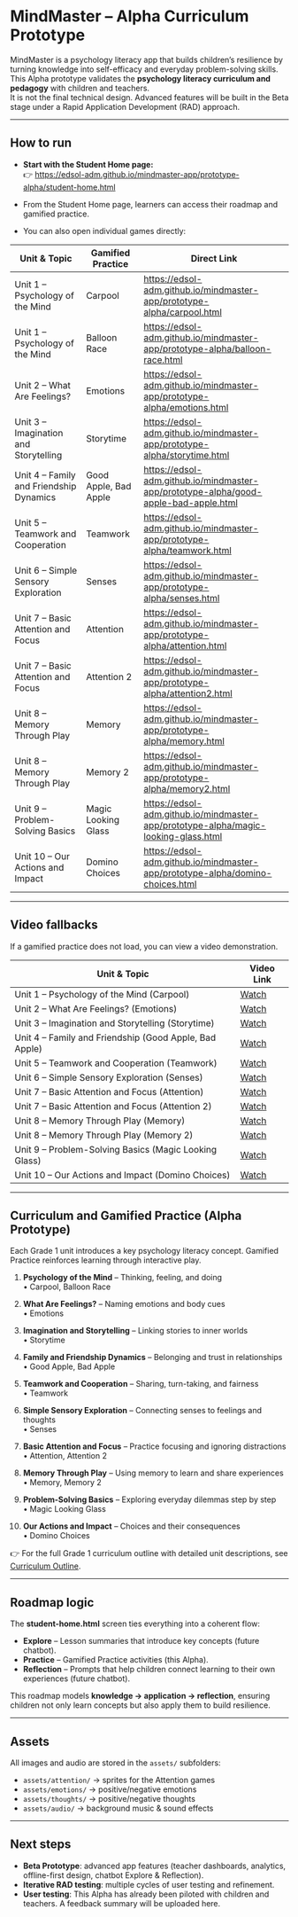 # MindMaster – Alpha Curriculum Prototype

MindMaster is a psychology literacy app that builds children’s resilience by turning knowledge into self-efficacy and everyday problem-solving skills.  
This Alpha prototype validates the **psychology literacy curriculum and pedagogy** with children and teachers.  
It is not the final technical design. Advanced features will be built in the Beta stage under a Rapid Application Development (RAD) approach.  

---

## How to run
- **Start with the Student Home page:**  
  👉 https://edsol-adm.github.io/mindmaster-app/prototype-alpha/student-home.html  

- From the Student Home page, learners can access their roadmap and gamified practice.  
- You can also open individual games directly:  

| Unit & Topic | Gamified Practice | Direct Link |
|--------------|------------------|-------------|
| Unit 1 – Psychology of the Mind | Carpool | https://edsol-adm.github.io/mindmaster-app/prototype-alpha/carpool.html |
| Unit 1 – Psychology of the Mind | Balloon Race | https://edsol-adm.github.io/mindmaster-app/prototype-alpha/balloon-race.html |
| Unit 2 – What Are Feelings? | Emotions | https://edsol-adm.github.io/mindmaster-app/prototype-alpha/emotions.html |
| Unit 3 – Imagination and Storytelling | Storytime | https://edsol-adm.github.io/mindmaster-app/prototype-alpha/storytime.html |
| Unit 4 – Family and Friendship Dynamics | Good Apple, Bad Apple | https://edsol-adm.github.io/mindmaster-app/prototype-alpha/good-apple-bad-apple.html |
| Unit 5 – Teamwork and Cooperation | Teamwork | https://edsol-adm.github.io/mindmaster-app/prototype-alpha/teamwork.html |
| Unit 6 – Simple Sensory Exploration | Senses | https://edsol-adm.github.io/mindmaster-app/prototype-alpha/senses.html |
| Unit 7 – Basic Attention and Focus | Attention | https://edsol-adm.github.io/mindmaster-app/prototype-alpha/attention.html |
| Unit 7 – Basic Attention and Focus | Attention 2 | https://edsol-adm.github.io/mindmaster-app/prototype-alpha/attention2.html |
| Unit 8 – Memory Through Play | Memory | https://edsol-adm.github.io/mindmaster-app/prototype-alpha/memory.html |
| Unit 8 – Memory Through Play | Memory 2 | https://edsol-adm.github.io/mindmaster-app/prototype-alpha/memory2.html |
| Unit 9 – Problem-Solving Basics | Magic Looking Glass | https://edsol-adm.github.io/mindmaster-app/prototype-alpha/magic-looking-glass.html |
| Unit 10 – Our Actions and Impact | Domino Choices | https://edsol-adm.github.io/mindmaster-app/prototype-alpha/domino-choices.html |

---

## Video fallbacks
If a gamified practice does not load, you can view a video demonstration.  

| Unit & Topic | Video Link |
|--------------|------------|
| Unit 1 – Psychology of the Mind (Carpool) | [Watch](https://github.com/edsol-adm/mindmaster-app/raw/refs/heads/main/prototype-alpha/videos_alpha/alpha_intro-to-psychology_carpool.mp4) |
| Unit 2 – What Are Feelings? (Emotions) | [Watch](https://github.com/edsol-adm/mindmaster-app/raw/refs/heads/main/prototype-alpha/videos_alpha/alpha_understanding-emotions_emotions.mp4) |
| Unit 3 – Imagination and Storytelling (Storytime) | [Watch](https://github.com/edsol-adm/mindmaster-app/raw/refs/heads/main/prototype-alpha/videos_alpha/alpha_story-sequencing_storytime.mp4) |
| Unit 4 – Family and Friendship (Good Apple, Bad Apple) | [Watch](https://github.com/edsol-adm/mindmaster-app/raw/refs/heads/main/prototype-alpha/videos_alpha/alpha_good-apple-bad-apple.mp4) |
| Unit 5 – Teamwork and Cooperation (Teamwork) | [Watch](https://github.com/edsol-adm/mindmaster-app/raw/refs/heads/main/prototype-alpha/videos_alpha/alpha_teamwork-cooperation_teamwork.mp4) |
| Unit 6 – Simple Sensory Exploration (Senses) | [Watch](https://github.com/edsol-adm/mindmaster-app/raw/refs/heads/main/prototype-alpha/videos_alpha/alpha_sensory-exploration_senses.mp4) |
| Unit 7 – Basic Attention and Focus (Attention) | [Watch](https://github.com/edsol-adm/mindmaster-app/raw/refs/heads/main/prototype-alpha/videos_alpha/alpha_basics-of-attention-and-focus_attention.mp4) |
| Unit 7 – Basic Attention and Focus (Attention 2) | [Watch](https://github.com/edsol-adm/mindmaster-app/raw/refs/heads/main/prototype-alpha/videos_alpha/alpha_basics-of-attention-and-focus_attention2.mp4) |
| Unit 8 – Memory Through Play (Memory) | [Watch](https://github.com/edsol-adm/mindmaster-app/raw/refs/heads/main/prototype-alpha/videos_alpha/alpha_memory-basics_memory.mp4) |
| Unit 8 – Memory Through Play (Memory 2) | [Watch](https://github.com/edsol-adm/mindmaster-app/raw/refs/heads/main/prototype-alpha/videos_alpha/alpha_memory-basics_memory2.mp4) |
| Unit 9 – Problem-Solving Basics (Magic Looking Glass) | [Watch](https://github.com/edsol-adm/mindmaster-app/raw/refs/heads/main/prototype-alpha/videos_alpha/alpha_problem-solving-basics_solve.mp4) |
| Unit 10 – Our Actions and Impact (Domino Choices) | [Watch](https://github.com/edsol-adm/mindmaster-app/raw/refs/heads/main/prototype-alpha/videos_alpha/alpha_domino-choices.mp4) |

---

## Curriculum and Gamified Practice (Alpha Prototype)

Each Grade 1 unit introduces a key psychology literacy concept. Gamified Practice reinforces learning through interactive play.  

1. **Psychology of the Mind** – Thinking, feeling, and doing  
   • Carpool, Balloon Race  

2. **What Are Feelings?** – Naming emotions and body cues  
   • Emotions  

3. **Imagination and Storytelling** – Linking stories to inner worlds  
   • Storytime  

4. **Family and Friendship Dynamics** – Belonging and trust in relationships  
   • Good Apple, Bad Apple  

5. **Teamwork and Cooperation** – Sharing, turn-taking, and fairness  
   • Teamwork  

6. **Simple Sensory Exploration** – Connecting senses to feelings and thoughts  
   • Senses  

7. **Basic Attention and Focus** – Practice focusing and ignoring distractions  
   • Attention, Attention 2  

8. **Memory Through Play** – Using memory to learn and share experiences  
   • Memory, Memory 2  

9. **Problem-Solving Basics** – Exploring everyday dilemmas step by step  
   • Magic Looking Glass  

10. **Our Actions and Impact** – Choices and their consequences  
    • Domino Choices  

👉 For the full Grade 1 curriculum outline with detailed unit descriptions, see [Curriculum Outline](docs/curriculum-outline.md).  

---

## Roadmap logic
The **student-home.html** screen ties everything into a coherent flow:  

- **Explore** – Lesson summaries that introduce key concepts (future chatbot).  
- **Practice** – Gamified Practice activities (this Alpha).  
- **Reflection** – Prompts that help children connect learning to their own experiences (future chatbot).  

This roadmap models **knowledge → application → reflection**, ensuring children not only learn concepts but also apply them to build resilience.  

---

## Assets
All images and audio are stored in the `assets/` subfolders:  
- `assets/attention/` → sprites for the Attention games  
- `assets/emotions/` → positive/negative emotions  
- `assets/thoughts/` → positive/negative thoughts  
- `assets/audio/` → background music & sound effects  

---

## Next steps
- **Beta Prototype**: advanced app features (teacher dashboards, analytics, offline-first design, chatbot Explore & Reflection).  
- **Iterative RAD testing**: multiple cycles of user testing and refinement.  
- **User testing**: This Alpha has already been piloted with children and teachers. A feedback summary will be uploaded here.  
